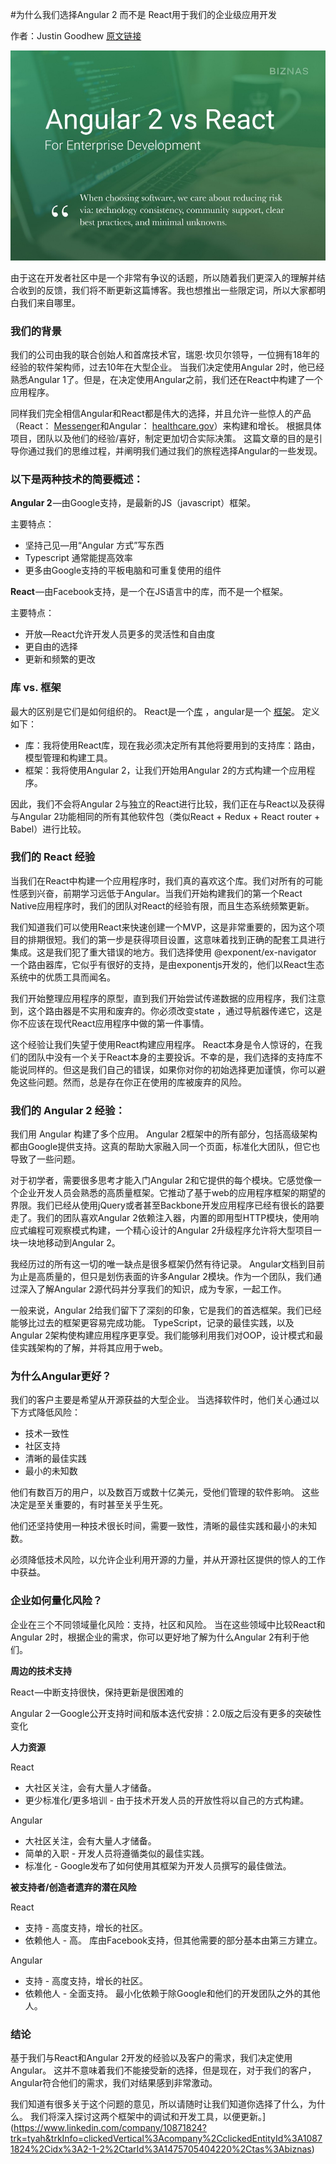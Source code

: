 #为什么我们选择Angular 2 而不是 React用于我们的企业级应用开发

作者：Justin Goodhew
[原文链接][1]

![vs-react](assets\vs_react.jpeg)

由于这在开发者社区中是一个非常有争议的话题，所以随着我们更深入的理解并结合收到的反馈，我们将不断更新这篇博客。我也想推出一些限定词，所以大家都明白我们来自哪里。

### 我们的背景

我们的公司由我的联合创始人和首席技术官，瑞恩·坎贝尔领导，一位拥有18年的经验的软件架构师，过去10年在大型企业。 当我们决定使用Angular 2时，他已经熟悉Angular 1了。但是，在决定使用Angular之前，我们还在React中构建了一个应用程序。

同样我们完全相信Angular和React都是伟大的选择，并且允许一些惊人的产品（React： [Messenger](https://www.messenger.com/)和Angular： [healthcare.gov](https://www.healthcare.gov/)）来构建和增长。 根据具体项目，团队以及他们的经验/喜好，制定更加切合实际决策。 这篇文章的目的是引导你通过我们的思维过程，并阐明我们通过我们的旅程选择Angular的一些发现。

### 以下是两种技术的简要概述：

**Angular 2** —由Google支持，是最新的JS（javascript）框架。

主要特点：

- 坚持己见—用“Angular 方式”写东西
- Typescript 通常能提高效率
- 更多由Google支持的平板电脑和可重复使用的组件

**React** —由Facebook支持，是一个在JS语言中的库，而不是一个框架。

主要特点：

- 开放—React允许开发人员更多的灵活性和自由度
- 更自由的选择
- 更新和频繁的更改

### 库 vs. 框架

最大的区别是它们是如何组织的。 React是一个[库](http://www.pcmag.com/encyclopedia/term/57725/code-library) ，angular是一个 [框架](http://www.pcmag.com/encyclopedia/term/37907/application-framework)。 定义如下：

- 库：我将使用React库，现在我必须决定所有其他将要用到的支持库：路由，模型管理和构建工具。
- 框架：我将使用Angular 2，让我们开始用Angular 2的方式构建一个应用程序。

因此，我们不会将Angular 2与独立的React进行比较，我们正在与React以及获得与Angular 2功能相同的所有其他软件包（类似React + Redux + React router + Babel）进行比较。

### 我们的 React 经验

当我们在React中构建一个应用程序时，我们真的喜欢这个库。我们对所有的可能性感到兴奋，前期学习远低于Angular。当我们开始构建我们的第一个React Native应用程序时，我们的团队对React的经验有限，而且生态系统频繁更新。

我们知道我们可以使用React来快速创建一个MVP，这是非常重要的，因为这个项目的排期很短。我们的第一步是获得项目设置，这意味着找到正确的配套工具进行集成。这是我们犯了重大错误的地方。我们选择使用 @exponent/ex-navigator 一个路由器库，它似乎有很好的支持，是由exponentjs开发的，他们以React生态系统中的优质工具而闻名。

我们开始整理应用程序的原型，直到我们开始尝试传递数据的应用程序，我们注意到，这个路由器是不实用和废弃的。你必须改变state ，通过导航器传递它，这是你不应该在现代React应用程序中做的第一件事情。

这个经验让我们失望于使用React构建应用程序。 React本身是令人惊讶的，在我们的团队中没有一个关于React本身的主要投诉。不幸的是，我们选择的支持库不能说同样的。但这是我们自己的错误，如果你对你的初始选择更加谨慎，你可以避免这些问题。然而，总是存在你正在使用的库被废弃的风险。

### 我们的 Angular 2 经验：

我们用 Angular 构建了多个应用。 Angular 2框架中的所有部分，包括高级架构都由Google提供支持。这真的帮助大家融入同一个页面，标准化大团队，但它也导致了一些问题。

对于初学者，需要很多思考才能入门Angular 2和它提供的每个模块。它感觉像一个企业开发人员会熟悉的高质量框架。它推动了基于web的应用程序框架的期望的界限。我们已经从使用jQuery或者甚至Backbone开发应用程序已经有很长的路要走了。我们的团队喜欢Angular 2依赖注入器，内置的即用型HTTP模块，使用响应式编程可观察模式构建，一个精心设计的Angular 2升级程序允许将大型项目一块一块地移动到Angular 2。

我经历过的所有这一切的唯一缺点是很多框架仍然有待记录。 Angular文档到目前为止是高质量的，但只是划伤表面的许多Angular 2模块。作为一个团队，我们通过深入了解Angular 2源代码并分享我们的知识，成为专家，一起工作。

一般来说，Angular 2给我们留下了深刻的印象，它是我们的首选框架。我们已经能够比过去的框架更容易完成功能。 TypeScript，记录的最佳实践，以及Angular 2架构使构建应用程序更享受。我们能够利用我们对OOP，设计模式和最佳实践架构的了解，并将其应用于web。

### 为什么Angular更好？

我们的客户主要是希望从开源获益的大型企业。 当选择软件时，他们关心通过以下方式降低风险：

- 技术一致性
- 社区支持
- 清晰的最佳实践
- 最小的未知数

他们有数百万的用户，以及数百万或数十亿美元，受他们管理的软件影响。 这些决定是至关重要的，有时甚至关乎生死。

他们还坚持使用一种技术很长时间，需要一致性，清晰的最佳实践和最小的未知数。

必须降低技术风险，以允许企业利用开源的力量，并从开源社区提供的惊人的工作中获益。

### 企业如何量化风险？

企业在三个不同领域量化风险：支持，社区和风险。 当在这些领域中比较React和Angular 2时，根据企业的需求，你可以更好地了解为什么Angular 2有利于他们。

**周边的技术支持**

React —中断支持很快，保持更新是很困难的

Angular 2 —Google公开支持时间和版本迭代安排：2.0版之后没有更多的突破性变化

**人力资源**

React

- 大社区关注，会有大量人才储备。
- 更少标准化/更多培训 - 由于技术开发人员的开放性将以自己的方式构建。

Angular

- 大社区关注，会有大量人才储备。
- 简单的入职 - 开发人员将遵循类似的最佳实践。
- 标准化 - Google发布了如何使用其框架为开发人员撰写的最佳做法。

**被支持者/创造者遗弃的潜在风险**

React

- 支持 - 高度支持，增长的社区。
- 依赖他人 - 高。 库由Facebook支持，但其他需要的部分基本由第三方建立。

Angular

- 支持 - 高度支持，增长的社区。
- 依赖他人 - 全面支持。 最小化依赖于除Google和他们的开发团队之外的其他人。

### 结论

基于我们与React和Angular 2开发的经验以及客户的需求，我们决定使用Angular。 这并不意味着我们不能接受新的选择，但是现在，对于我们的客户，Angular符合他们的需求，我们对结果感到非常激动。

我们知道有很多关于这个问题的意见，所以请随时让我们知道你选择了什么，为什么。 我们将深入探讨这两个框架中的调试和开发工具，以便更新。](https://www.linkedin.com/company/10871824?trk=tyah&trkInfo=clickedVertical%3Acompany%2CclickedEntityId%3A10871824%2Cidx%3A2-1-2%2CtarId%3A1475705404220%2Ctas%3Abiznas)


[1]: https://blog.biznas.io/why-we-chose-angular-2-over-react-for-our-enterprise-software-development-work-392e2c9e39a9